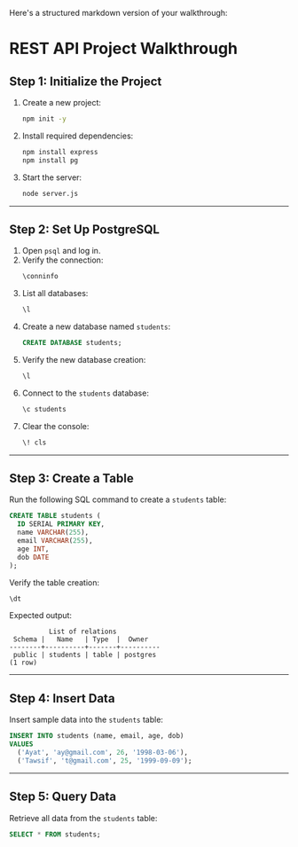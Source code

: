 Here's a structured markdown version of your walkthrough:

# REST API Project Walkthrough

## **Step 1: Initialize the Project**
1. Create a new project:
   ```bash
   npm init -y
   ```
2. Install required dependencies:
   ```bash
   npm install express
   npm install pg
   ```
3. Start the server:
   ```bash
   node server.js
   ```

---

## **Step 2: Set Up PostgreSQL**
1. Open `psql` and log in.
2. Verify the connection:
   ```sql
   \conninfo
   ```
3. List all databases:
   ```sql
   \l
   ```
4. Create a new database named `students`:
   ```sql
   CREATE DATABASE students;
   ```
5. Verify the new database creation:
   ```sql
   \l
   ```
6. Connect to the `students` database:
   ```sql
   \c students
   ```
7. Clear the console:
   ```sql
   \! cls
   ```

---

## **Step 3: Create a Table**
Run the following SQL command to create a `students` table:
```sql
CREATE TABLE students (
  ID SERIAL PRIMARY KEY,
  name VARCHAR(255),
  email VARCHAR(255),
  age INT,
  dob DATE
);
```

Verify the table creation:
```sql
\dt
```
Expected output:
```
          List of relations
 Schema |   Name   | Type  |  Owner
--------+----------+-------+----------
 public | students | table | postgres
(1 row)
```

---

## **Step 4: Insert Data**
Insert sample data into the `students` table:
```sql
INSERT INTO students (name, email, age, dob)
VALUES 
  ('Ayat', 'ay@gmail.com', 26, '1998-03-06'), 
  ('Tawsif', 't@gmail.com', 25, '1999-09-09');
```

---

## **Step 5: Query Data**
Retrieve all data from the `students` table:
```sql
SELECT * FROM students;
```
